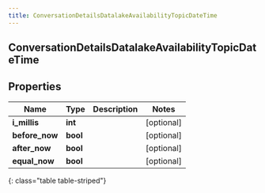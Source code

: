 ```yaml
---
title: ConversationDetailsDatalakeAvailabilityTopicDateTime
---
```

## ConversationDetailsDatalakeAvailabilityTopicDateTime

## Properties

|Name | Type | Description | Notes|
|------------ | ------------- | ------------- | -------------|
| **i_millis** | **int** |  | [optional] |
| **before_now** | **bool** |  | [optional] |
| **after_now** | **bool** |  | [optional] |
| **equal_now** | **bool** |  | [optional] |
{: class="table table-striped"}


